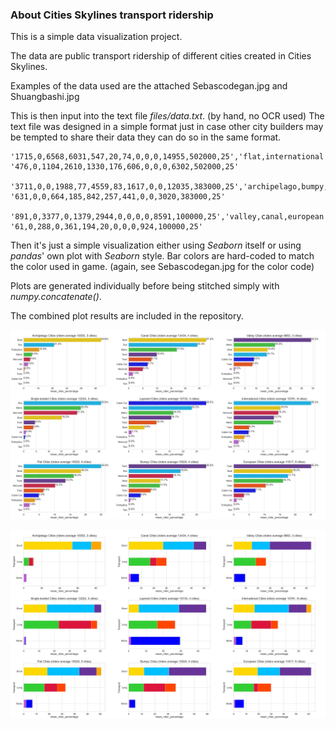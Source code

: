 ### About Cities Skylines transport ridership

This is a simple data visualization project.

The data are public transport ridership of different cities created in Cities Skylines.

Examples of the data used are the attached Sebascodegan.jpg and Shuangbashi.jpg

This is then input into the text file *files/data.txt*. 
(by hand, no OCR used) The text file was designed in a simple format just in case other city builders may be tempted to share their data they can do so in the same format.

```
'1715,0,6568,6031,547,20,74,0,0,0,14955,502000,25','flat,international'#Shuangbashi
'476,0,1104,2610,1330,176,606,0,0,0,6302,502000,25'

'3711,0,0,1988,77,4559,83,1617,0,0,12035,383000,25','archipelago,bumpy,canal,european'#Sebascodegan
'631,0,0,664,185,842,257,441,0,0,3020,383000,25'

'891,0,3377,0,1379,2944,0,0,0,0,8591,100000,25','valley,canal,european'#Sumpftal
'61,0,288,0,361,194,20,0,0,0,924,100000,25'
```

Then it's just a simple visualization either using *Seaborn* itself or using *pandas*' own plot with *Seaborn* style.
Bar colors are hard-coded to match the color used in game. (again, see Sebascodegan.jpg for the color code)

Plots are generated individually before being stitched simply with *numpy.concatenate()*.

The combined plot results are included in the repository.

![individual](./files/results/individual_mean_rider_percentage.jpg)

![categories](./files/results/categories_mean_rider_percentage.jpg)